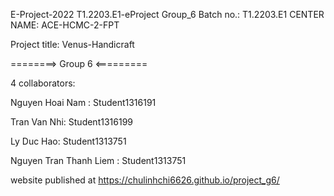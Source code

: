 E-Project-2022 T1.2203.E1-eProject
Group_6 Batch no.: T1.2203.E1
CENTER NAME: ACE-HCMC-2-FPT

Project title: Venus-Handicraft

========> Group 6 <=========

4 collaborators:

Nguyen Hoai Nam : Student1316191

Tran Van Nhi: Student1316199

Ly Duc Hao: Student1313751

Nguyen Tran Thanh Liem : Student1313751

website published at https://chulinhchi6626.github.io/project_g6/
